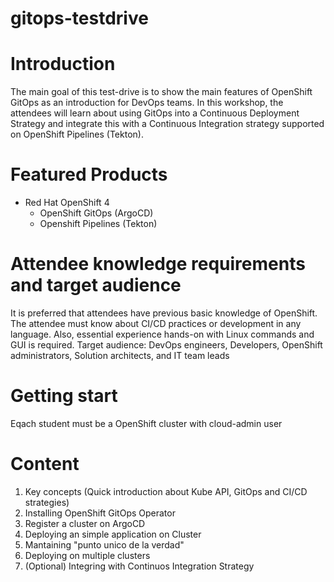 # gitops-testdrive

# Introduction 
The main goal of this test-drive is to show the main features of OpenShift GitOps as an introduction for DevOps teams. In this workshop, the attendees will learn about using GitOps into a Continuous Deployment Strategy and integrate this with a Continuous Integration strategy supported on OpenShift Pipelines (Tekton).

# Featured Products
* Red Hat OpenShift 4
    * OpenShift GitOps (ArgoCD)
    * Openshift Pipelines (Tekton)

# Attendee knowledge requirements and target audience
It is preferred that attendees have previous basic knowledge of OpenShift. The attendee must know about CI/CD practices or development in any language. Also, essential experience hands-on with Linux commands and GUI is required.
Target audience: DevOps engineers, Developers, OpenShift administrators, Solution architects, and IT team leads

# Getting start
Eqach student must be a OpenShift cluster with cloud-admin user 

# Content

1. Key concepts (Quick introduction about Kube API, GitOps and CI/CD strategies)
2. Installing OpenShift GitOps Operator
3. Register a cluster on ArgoCD
4. Deploying an simple application on Cluster
5. Mantaining "punto unico de la verdad"
6. Deploying on multiple clusters
7. (Optional) Integring with Continuos Integration Strategy
